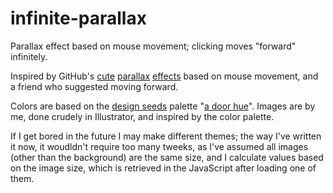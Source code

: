 infinite-parallax
=================

Parallax effect based on mouse movement; clicking moves "forward" infinitely.

Inspired by GitHub's [cute](https://github.com/about "GitHub about page")
[parallax](https://github.com/404 "GitHub 404 page")
[effects](https://github.com/500 "GitHub 500 page") based on mouse movement, and
a friend who suggested moving forward.

Colors are based on the [design seeds](http://design-seeds.com/ "design seeds")
palette "[a door hue](http://design-seeds.com/index.php/home/entry/a-door-hue
"a door hue")".  Images are by me, done crudely in Illustrator, and inspired by
the color palette.

If I get bored in the future I may make different themes; the way I've written
it now, it woudldn't require too many tweeks, as I've assumed all images (other
than the background) are the same size, and I calculate values based on the 
image size, which is retrieved in the JavaScript after loading one of them.